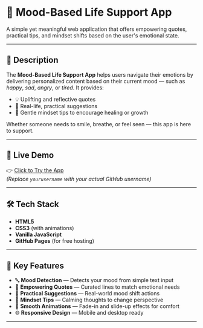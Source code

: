 # 💬 Mood-Based Life Support App

A simple yet meaningful web application that offers empowering quotes, practical tips, and mindset shifts based on the user's emotional state.

---

## 🌟 Description

The **Mood-Based Life Support App** helps users navigate their emotions by delivering personalized content based on their current mood — such as *happy*, *sad*, *angry*, or *tired*. It provides:

- 💡 Uplifting and reflective quotes  
- 🧰 Real-life, practical suggestions  
- 🧠 Gentle mindset tips to encourage healing or growth  

Whether someone needs to smile, breathe, or feel seen — this app is here to support.

---

## 🚀 Live Demo

👉 [Click to Try the App](https://yourusername.github.io/mood-support-app)  
*(Replace `yourusername` with your actual GitHub username)*

---

## 🛠️ Tech Stack

- **HTML5**
- **CSS3** (with animations)
- **Vanilla JavaScript**
- **GitHub Pages** (for free hosting)

---

## 🧠 Key Features

- 🔤 **Mood Detection** — Detects your mood from simple text input  
- 💬 **Empowering Quotes** — Curated lines to match emotional needs  
- 🧰 **Practical Suggestions** — Real-world mood shift actions  
- 🧠 **Mindset Tips** — Calming thoughts to change perspective  
- 🎨 **Smooth Animations** — Fade-in and slide-up effects for comfort  
- 🌐 **Responsive Design** — Mobile and desktop ready  

---

